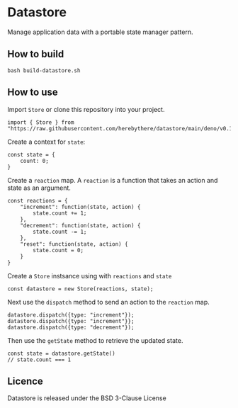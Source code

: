 # Datastore

Manage application data with a portable state manager pattern.

## How to build

```
bash build-datastore.sh
```

## How to use

Import `Store` or clone this repository into your project.

```
import { Store } from "https://raw.githubusercontent.com/herebythere/datastore/main/deno/v0.1/mod.ts"
```

Create a context for `state`:

```
const state = {
	count: 0;
}
```

Create a `reaction` map. A `reaction` is a function that takes an action and
state as an argument.

```
const reactions = {
	"increment": function(state, action) {
		state.count += 1;
	},
	"decrement": function(state, action) {
		state.count -= 1;
	},
	"reset": function(state, action) {
		state.count = 0;
	}
}
```

Create a `Store` instsance using with `reactions` and `state`

```
const datastore = new Store(reactions, state);
```

Next use the `dispatch` method to send an action to the `reaction` map.

```
datastore.dispatch({type: "increment"});
datastore.dispatch({type: "increment"}};
datastore.dispatch({type: "decrement"});
```

Then use the `getState` method to retrieve the updated state.

```
const state = datastore.getState()
// state.count === 1
```

## Licence

Datastore is released under the BSD 3-Clause License
